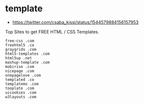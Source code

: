 # template

* https://twitter.com/csaba_kissi/status/1544579884156157953

Top Sites to get FREE HTML / CSS Templates. 

```
free-css .com
freehtml5 .co 
graygrids .com
html5-templates .com
html5up .net
mashup-template .com
mobirise .com
nicepage .com
onepagelove .com
templated .co
templatemo .com
tooplate .com
uicookies .com
w3layouts .com
```